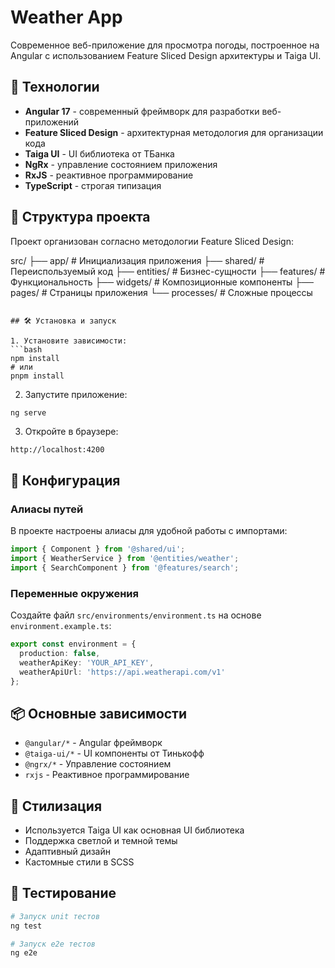 # Weather App

Современное веб-приложение для просмотра погоды, построенное на Angular с использованием Feature Sliced Design архитектуры и Taiga UI.

## 🚀 Технологии

- **Angular 17** - современный фреймворк для разработки веб-приложений
- **Feature Sliced Design** - архитектурная методология для организации кода
- **Taiga UI** - UI библиотека от ТБанка
- **NgRx** - управление состоянием приложения
- **RxJS** - реактивное программирование
- **TypeScript** - строгая типизация

## 📁 Структура проекта

Проект организован согласно методологии Feature Sliced Design:

src/
├── app/                 # Инициализация приложения
├── shared/              # Переиспользуемый код
├── entities/           # Бизнес-сущности
├── features/           # Функциональность
├── widgets/           # Композиционные компоненты
├── pages/             # Страницы приложения
└── processes/         # Сложные процессы
```

## 🛠 Установка и запуск

1. Установите зависимости:
```bash
npm install
# или
pnpm install
```

2. Запустите приложение:
```bash
ng serve
```

3. Откройте в браузере:
```
http://localhost:4200
```

## 🔧 Конфигурация

### Алиасы путей

В проекте настроены алиасы для удобной работы с импортами:

```typescript
import { Component } from '@shared/ui';
import { WeatherService } from '@entities/weather';
import { SearchComponent } from '@features/search';
```

### Переменные окружения

Создайте файл `src/environments/environment.ts` на основе `environment.example.ts`:

```typescript
export const environment = {
  production: false,
  weatherApiKey: 'YOUR_API_KEY',
  weatherApiUrl: 'https://api.weatherapi.com/v1'
};
```

## 📦 Основные зависимости

- `@angular/*` - Angular фреймворк
- `@taiga-ui/*` - UI компоненты от Тинькофф
- `@ngrx/*` - Управление состоянием
- `rxjs` - Реактивное программирование

## 🎨 Стилизация

- Используется Taiga UI как основная UI библиотека
- Поддержка светлой и темной темы
- Адаптивный дизайн
- Кастомные стили в SCSS

## 🧪 Тестирование

```bash
# Запуск unit тестов
ng test

# Запуск e2e тестов
ng e2e
```